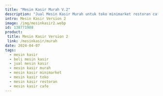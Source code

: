 ```yaml
---
title: "Mesin Kasir Murah V.2"
description: "Jual Mesin Kasir Murah untuk toko minimarket restoran cafe rumah makan - Beli Sekarang"
intro: Mesin Kasir Version 2
image: /img/mesinkasir2.webp
id: 138771988
product: 
 title: Mesin Kasir Version 2
 link: /mesinkasir/murah
date: 2024-04-07
tags:
  - mesin kasir
  - beli mesin kasir
  - jual mesin kasir
  - mesin kasir murah
  - mesin kasir minimarket
  - mesin kasir toko
  - mesin kasir restoran
  - mesin kasir cafe
---
```


